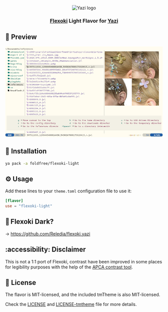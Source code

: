 <div align="center">
  <img src="https://github.com/sxyazi/yazi/blob/main/assets/logo.png?raw=true" alt="Yazi logo" width="20%">
</div>

<h3 align="center">
    <a href="https://github.com/kepano/flexoki">Flexoki</a> Light Flavor for <a href="https://github.com/sxyazi/yazi">Yazi</a>
</h3> 

## 👀 Preview

<img src="preview.png" width="600" />

## 🎨 Installation

```bash
ya pack -a foldfree/flexoki-light
```

## ⚙️ Usage

Add these lines to your `theme.toml` configuration file to use it:

```toml
[flavor]
use = "flexoki-light"
```
## 🌙 Flexoki Dark?

-> https://github.com/Reledia/flexoki.yazi

## :accessibility: Disclaimer

This is not a 1:1 port of Flexoki, contrast have been improved in some places for legibility purposes with the help of the <a href="https://www.myndex.com/APCA/">APCA contrast tool</a>.

## 📜 License

The flavor is MIT-licensed, and the included tmTheme is also MIT-licensed.

Check the [LICENSE](LICENSE) and [LICENSE-tmtheme](LICENSE-tmtheme) file for more details.
